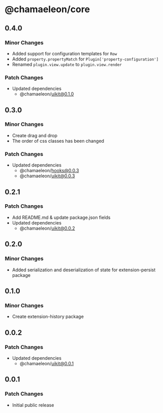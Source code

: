 # @chamaeleon/core

## 0.4.0

### Minor Changes

- Added support for configuration templates for `Row`
- Added `property.propertyMatch` for `Plugin['property-configuration']`
- Renamed `plugin.view.update` to `plugin.view.render`

### Patch Changes

- Updated dependencies
  - @chamaeleon/uikit@0.1.0

## 0.3.0

### Minor Changes

- Create drag and drop
- The order of css classes has been changed

### Patch Changes

- Updated dependencies
  - @chamaeleon/hooks@0.0.3
  - @chamaeleon/uikit@0.0.3

## 0.2.1

### Patch Changes

- Add README.md & update package.json fields
- Updated dependencies
  - @chamaeleon/uikit@0.0.2

## 0.2.0

### Minor Changes

- Added serialization and deserialization of state for extension-persist package

## 0.1.0

### Minor Changes

- Create extension-history package

## 0.0.2

### Patch Changes

- Updated dependencies
  - @chamaeleon/uikit@0.0.1

## 0.0.1

### Patch Changes

- Initial public release
